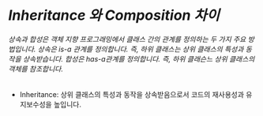 # *Inheritance 와 Composition 차이*
###### 상속과 합성은 객체 지향 프로그래밍에서 클래스 간의 관계를 정의하는 두 가지 주요 방법입니다. 상속은 is-a 관계를 정의합니다. 즉, 하위 클래스는 상위 클래스의 특성과 동작을 상속받습니다. 합성은 has-a관계를 정의합니다. 즉, 하위 클래슨느 상위 클래스의 객체를 참조합니다.

- Inheritance: 상위 클래스의 특성과 동작을 상속받음으로서 코드의 재사용성과 유지보수성을 높입니다.
